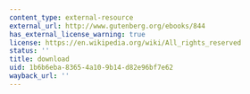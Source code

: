 ```yaml
---
content_type: external-resource
external_url: http://www.gutenberg.org/ebooks/844
has_external_license_warning: true
license: https://en.wikipedia.org/wiki/All_rights_reserved
status: ''
title: download
uid: 1b6b6eba-8365-4a10-9b14-d82e96bf7e62
wayback_url: ''
---
```

